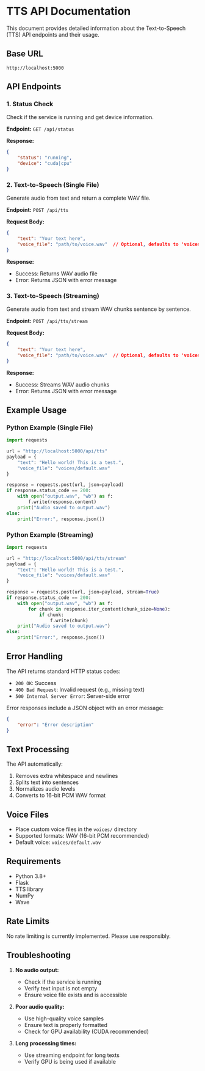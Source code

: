 # TTS API Documentation

This document provides detailed information about the Text-to-Speech (TTS) API endpoints and their usage.

## Base URL
```
http://localhost:5000
```

## API Endpoints

### 1. Status Check
Check if the service is running and get device information.

**Endpoint:** `GET /api/status`

**Response:**
```json
{
    "status": "running",
    "device": "cuda|cpu"
}
```

### 2. Text-to-Speech (Single File)
Generate audio from text and return a complete WAV file.

**Endpoint:** `POST /api/tts`

**Request Body:**
```json
{
    "text": "Your text here",
    "voice_file": "path/to/voice.wav"  // Optional, defaults to 'voices/default.wav'
}
```

**Response:**
- Success: Returns WAV audio file
- Error: Returns JSON with error message

### 3. Text-to-Speech (Streaming)
Generate audio from text and stream WAV chunks sentence by sentence.

**Endpoint:** `POST /api/tts/stream`

**Request Body:**
```json
{
    "text": "Your text here",
    "voice_file": "path/to/voice.wav"  // Optional, defaults to 'voices/default.wav'
}
```

**Response:**
- Success: Streams WAV audio chunks
- Error: Returns JSON with error message

## Example Usage

### Python Example (Single File)
```python
import requests

url = "http://localhost:5000/api/tts"
payload = {
    "text": "Hello world! This is a test.",
    "voice_file": "voices/default.wav"
}

response = requests.post(url, json=payload)
if response.status_code == 200:
    with open("output.wav", "wb") as f:
        f.write(response.content)
    print("Audio saved to output.wav")
else:
    print("Error:", response.json())
```

### Python Example (Streaming)
```python
import requests

url = "http://localhost:5000/api/tts/stream"
payload = {
    "text": "Hello world! This is a test.",
    "voice_file": "voices/default.wav"
}

response = requests.post(url, json=payload, stream=True)
if response.status_code == 200:
    with open("output.wav", "wb") as f:
        for chunk in response.iter_content(chunk_size=None):
            if chunk:
                f.write(chunk)
    print("Audio saved to output.wav")
else:
    print("Error:", response.json())
```

## Error Handling

The API returns standard HTTP status codes:

- `200 OK`: Success
- `400 Bad Request`: Invalid request (e.g., missing text)
- `500 Internal Server Error`: Server-side error

Error responses include a JSON object with an error message:
```json
{
    "error": "Error description"
}
```

## Text Processing

The API automatically:
1. Removes extra whitespace and newlines
2. Splits text into sentences
3. Normalizes audio levels
4. Converts to 16-bit PCM WAV format

## Voice Files

- Place custom voice files in the `voices/` directory
- Supported formats: WAV (16-bit PCM recommended)
- Default voice: `voices/default.wav`

## Requirements

- Python 3.8+
- Flask
- TTS library
- NumPy
- Wave

## Rate Limits

No rate limiting is currently implemented. Please use responsibly.

## Troubleshooting

1. **No audio output:**
   - Check if the service is running
   - Verify text input is not empty
   - Ensure voice file exists and is accessible

2. **Poor audio quality:**
   - Use high-quality voice samples
   - Ensure text is properly formatted
   - Check for GPU availability (CUDA recommended)

3. **Long processing times:**
   - Use streaming endpoint for long texts
   - Verify GPU is being used if available
